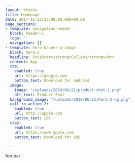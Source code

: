 ```yaml
---
layout: blocks
title: Homepage
date: 2017-11-22T23:00:00.000+00:00
page_sections:
- template: navigation-header
  block: header-1
  logo: ''
  navigation: []
- template: hero-banner-w-image
  block: hero-2
  headline: CoViD<br><strong>Collab</strong><br>
  content: App
  cta:
    enabled: true
    url: https://google.com
    button_text: Download for android
  image:
    image: "/uploads/2018/06/21/product-shot-1.png"
    alt_text: Product Shot
  background_image: "/uploads/2018/06/21/hero-2-bg.png"
  call_to_action_2:
    enabled: true
    url: http://apple.com
    button_text: iOS
  cta2:
    enabled: true
    url: https://www.apple.com
    button_text: Download for iOS

---
```

foo bar